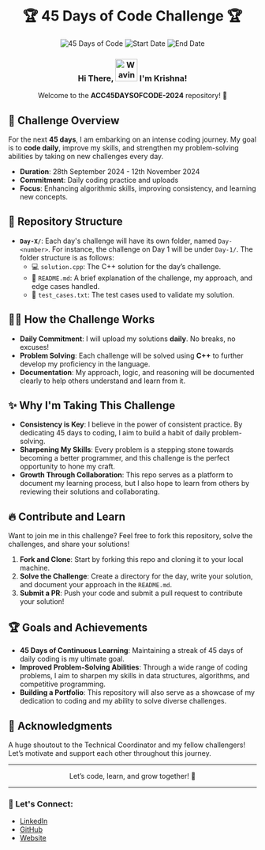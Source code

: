 <h1 align="center">  🏆  45 Days of Code Challenge 🏆</h1>

<p align="center">
  <img src="https://img.shields.io/badge/Coding%20Days-45-brightgreen?style=for-the-badge" alt="45 Days of Code">
  <img src="https://img.shields.io/badge/Start%20Date-28th%20September-blue?style=for-the-badge" alt="Start Date">
  <img src="https://img.shields.io/badge/End%20Date-12th%20November-orange?style=for-the-badge" alt="End Date">
</p>

<h3 align="center">
    Hi There,
    <img src="https://raw.githubusercontent.com/nixin72/nixin72/master/wave.gif" 
         alt="Waving hand animated gif"
         height="45"
         width="45" />
    I'm Krishna!
</h3>

<p align="center">Welcome to the <strong>ACC45DAYSOFCODE-2024</strong> repository! 🎉</p>

## 🚀 Challenge Overview

For the next **45 days**, I am embarking on an intense coding journey. My goal is to **code daily**, improve my skills, and strengthen my problem-solving abilities by taking on new challenges every day.

- **Duration**: 28th September 2024 - 12th November 2024
- **Commitment**: Daily coding practice and uploads
- **Focus**: Enhancing algorithmic skills, improving consistency, and learning new concepts.

## 📁 Repository Structure

- **`Day-X/`**: Each day's challenge will have its own folder, named `Day-<number>`. For instance, the challenge on Day 1 will be under `Day-1/`. The folder structure is as follows:
  - 💻 `solution.cpp`: The C++ solution for the day’s challenge.
  - 🧠 `README.md`: A brief explanation of the challenge, my approach, and edge cases handled.
  - 📝 `test_cases.txt`: The test cases used to validate my solution.

## 🏃‍♂️ How the Challenge Works

- **Daily Commitment**: I will upload my solutions **daily**. No breaks, no excuses!
- **Problem Solving**: Each challenge will be solved using **C++** to further develop my proficiency in the language.
- **Documentation**: My approach, logic, and reasoning will be documented clearly to help others understand and learn from it.

## ✨ Why I'm Taking This Challenge

- **Consistency is Key**: I believe in the power of consistent practice. By dedicating 45 days to coding, I aim to build a habit of daily problem-solving.
- **Sharpening My Skills**: Every problem is a stepping stone towards becoming a better programmer, and this challenge is the perfect opportunity to hone my craft.
- **Growth Through Collaboration**: This repo serves as a platform to document my learning process, but I also hope to learn from others by reviewing their solutions and collaborating.

## 🔥 Contribute and Learn

Want to join me in this challenge? Feel free to fork this repository, solve the challenges, and share your solutions!

1. **Fork and Clone**: Start by forking this repo and cloning it to your local machine.
2. **Solve the Challenge**: Create a directory for the day, write your solution, and document your approach in the `README.md`.
3. **Submit a PR**: Push your code and submit a pull request to contribute your solution!

## 🏆 Goals and Achievements

- **45 Days of Continuous Learning**: Maintaining a streak of 45 days of daily coding is my ultimate goal.
- **Improved Problem-Solving Abilities**: Through a wide range of coding problems, I aim to sharpen my skills in data structures, algorithms, and competitive programming.
- **Building a Portfolio**: This repository will also serve as a showcase of my dedication to coding and my ability to solve diverse challenges.

## 🙌 Acknowledgments

A huge shoutout to the Technical Coordinator and my fellow challengers! Let’s motivate and support each other throughout this journey.

---

<p align="center">Let’s code, learn, and grow together! 🚀</p>

---

### 🔗 Let's Connect:
- [LinkedIn](https://www.linkedin.com/in/krishna-chauhan-hustler/)
- [GitHub](https://github.com/krishna25092005)
- [Website](https://linktr.ee/chauhan_krishna)
